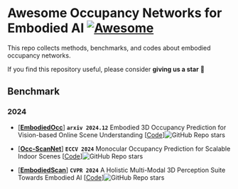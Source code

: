 # Awesome Occupancy Networks for Embodied AI  [![Awesome](https://cdn.rawgit.com/sindresorhus/awesome/d7305f38d29fed78fa85652e3a63e154dd8e8829/media/badge.svg)](https://github.com/sindresorhus/awesome)
This repo collects methods, benchmarks, and codes about embodied occupancy networks.

If you find this repository useful, please consider  **giving us a star** 🌟

## Benchmark

### 2024
- [[**EmbodiedOcc**](https://arxiv.org/pdf/2412.04380.pdf)] **`arxiv 2024.12`** Embodied 3D Occupancy Prediction for Vision-based Online Scene Understanding [[Code](https://github.com/YkiWu/EmbodiedOcc)]![GitHub Repo stars](https://img.shields.io/github/stars/YkiWu/EmbodiedOcc)

- [[**Occ-ScanNet**](https://arxiv.org/pdf/2407.11730.pdf)] **`ECCV 2024`** Monocular Occupancy Prediction for Scalable Indoor Scenes [[Code](https://github.com/hongxiaoy/ISO)]![GitHub Repo stars](https://img.shields.io/github/stars/hongxiaoy/ISO)

- [[**EmbodiedScan**](https://arxiv.org/pdf/2312.16170.pdf)] **`CVPR 2024`** A Holistic Multi-Modal 3D Perception Suite Towards Embodied AI [[Code](https://github.com/OpenRobotLab/EmbodiedScan)]![GitHub Repo stars](https://img.shields.io/github/stars/OpenRobotLab/EmbodiedScan)
